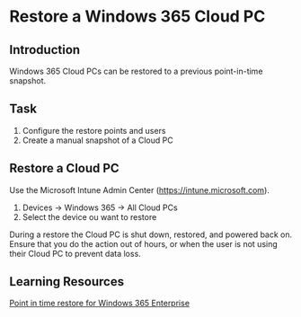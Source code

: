 # Restore a Windows 365 Cloud PC

## Introduction

Windows 365 Cloud PCs can be restored to a previous point-in-time snapshot. 


## Task

1. Configure the restore points and users
2. Create a manual snapshot of a Cloud PC

## Restore a Cloud PC

Use the Microsoft Intune Admin Center (https://intune.microsoft.com).

1. Devices -> Windows 365 -> All Cloud PCs
2. Select the device ou want to restore


During a restore the Cloud PC is shut down, restored, and powered back on. Ensure that you do the action out of hours, or when the user is not using their Cloud PC to prevent data loss.

## Learning Resources

[Point in time restore for Windows 365 Enterprise](https://learn.microsoft.com/en-us/windows-365/enterprise/restore-overview)
